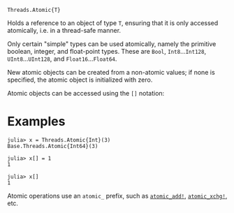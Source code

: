 ```
Threads.Atomic{T}
```

Holds a reference to an object of type `T`, ensuring that it is only accessed atomically, i.e. in a thread-safe manner.

Only certain "simple" types can be used atomically, namely the primitive boolean, integer, and float-point types. These are `Bool`, `Int8`...`Int128`, `UInt8`...`UInt128`, and `Float16`...`Float64`.

New atomic objects can be created from a non-atomic values; if none is specified, the atomic object is initialized with zero.

Atomic objects can be accessed using the `[]` notation:

# Examples

```jldoctest
julia> x = Threads.Atomic{Int}(3)
Base.Threads.Atomic{Int64}(3)

julia> x[] = 1
1

julia> x[]
1
```

Atomic operations use an `atomic_` prefix, such as [`atomic_add!`](@ref), [`atomic_xchg!`](@ref), etc.
